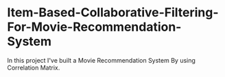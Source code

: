 # Item-Based-Collaborative-Filtering-For-Movie-Recommendation-System
In this project I've built a Movie Recommendation System By using Correlation Matrix.
